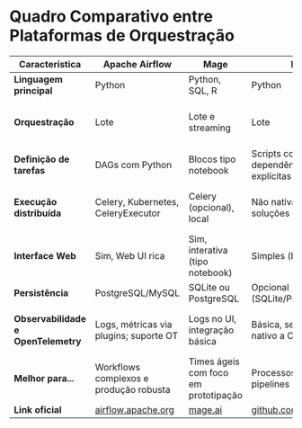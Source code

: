 # Quadro Comparativo entre Plataformas de Orquestração

| Característica                                 | Apache Airflow                         | Mage                                    | Luigi                                   | Prefect                                 | Dagster                                 |
|------------------------------------------------|----------------------------------------|-----------------------------------------|-----------------------------------------|------------------------------------------|------------------------------------------|
| **Linguagem principal**                        | Python                                 | Python, SQL, R                          | Python                                  | Python                                   | Python                                   |
| **Orquestração**                               | Lote                                   | Lote e streaming                        | Lote                                    | Lote e híbrida (API/CLI/UI)              | Lote e orientada a ativos (assets)       |
| **Definição de tarefas**                       | DAGs com Python                        | Blocos tipo notebook                    | Scripts com dependências explícitas     | Funções Python com decorators            | Declarativa com Ops e Assets             |
| **Execução distribuída**                       | Celery, Kubernetes, CeleryExecutor     | Celery (opcional), local                | Não nativa, requer soluções externas     | Agentes locais, Prefect Cloud ou Server  | Sim, via gRPC, multiprocess, K8s         |
| **Interface Web**                              | Sim, Web UI rica                       | Sim, interativa (tipo notebook)         | Simples (básica)                         | Sim, moderna e responsiva (Orion UI)     | Sim, rica, com foco em ativos            |
| **Persistência**                               | PostgreSQL/MySQL                       | SQLite ou PostgreSQL                    | Opcional (SQLite/PostgreSQL)             | PostgreSQL (Orion DB)                    | PostgreSQL (opcional)                    |
| **Observabilidade e OpenTelemetry**            | Logs, métricas via plugins; suporte OT | Logs no UI, integração básica           | Básica, sem suporte nativo a OT          | Suporte nativo ao OpenTelemetry          | Suporte parcial via plugins ou custom    |
| **Melhor para...**                             | Workflows complexos e produção robusta | Times ágeis com foco em prototipação    | Processos simples ou pipelines legados   | Workflows modernos e visibilidade total  | Pipelines orientados a ativos e dados    |
| **Link oficial**                               | [airflow.apache.org](https://airflow.apache.org/) | [mage.ai](https://www.mage.ai/) | [github.com/spotify/luigi](https://github.com/spotify/luigi) | [prefect.io](https://www.prefect.io/)    | [dagster.io](https://dagster.io/)        |
